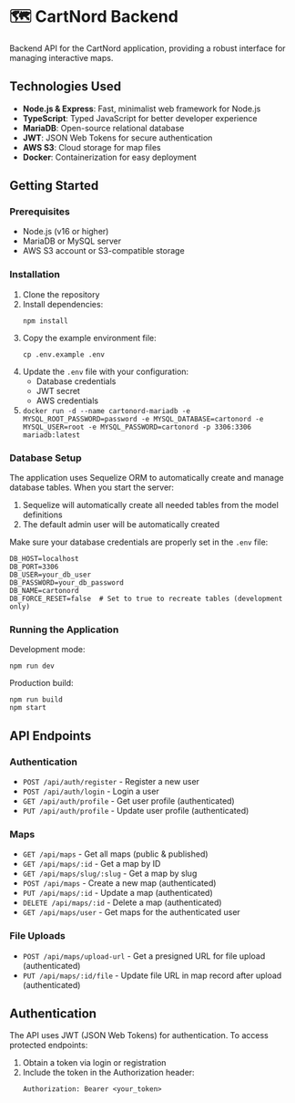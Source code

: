 # 🗺️ CartNord Backend

Backend API for the CartNord application, providing a robust interface for managing interactive maps.

## Technologies Used

- **Node.js & Express**: Fast, minimalist web framework for Node.js
- **TypeScript**: Typed JavaScript for better developer experience
- **MariaDB**: Open-source relational database
- **JWT**: JSON Web Tokens for secure authentication
- **AWS S3**: Cloud storage for map files
- **Docker**: Containerization for easy deployment

## Getting Started

### Prerequisites

- Node.js (v16 or higher)
- MariaDB or MySQL server
- AWS S3 account or S3-compatible storage

### Installation

1. Clone the repository
2. Install dependencies:
   ```
   npm install
   ```
3. Copy the example environment file:
   ```
   cp .env.example .env
   ```
4. Update the `.env` file with your configuration:
   - Database credentials
   - JWT secret
   - AWS credentials
5. `docker run -d --name cartonord-mariadb -e MYSQL_ROOT_PASSWORD=password -e MYSQL_DATABASE=cartonord -e MYSQL_USER=root -e MYSQL_PASSWORD=cartonord -p 3306:3306 mariadb:latest`

### Database Setup

The application uses Sequelize ORM to automatically create and manage database tables. When you start the server:

1. Sequelize will automatically create all needed tables from the model definitions
2. The default admin user will be automatically created
   
Make sure your database credentials are properly set in the `.env` file:

```
DB_HOST=localhost
DB_PORT=3306
DB_USER=your_db_user
DB_PASSWORD=your_db_password
DB_NAME=cartonord
DB_FORCE_RESET=false  # Set to true to recreate tables (development only)
```

### Running the Application

Development mode:
```
npm run dev
```

Production build:
```
npm run build
npm start
```

## API Endpoints

### Authentication

- `POST /api/auth/register` - Register a new user
- `POST /api/auth/login` - Login a user
- `GET /api/auth/profile` - Get user profile (authenticated)
- `PUT /api/auth/profile` - Update user profile (authenticated)

### Maps

- `GET /api/maps` - Get all maps (public & published)
- `GET /api/maps/:id` - Get a map by ID
- `GET /api/maps/slug/:slug` - Get a map by slug
- `POST /api/maps` - Create a new map (authenticated)
- `PUT /api/maps/:id` - Update a map (authenticated)
- `DELETE /api/maps/:id` - Delete a map (authenticated)
- `GET /api/maps/user` - Get maps for the authenticated user

### File Uploads

- `POST /api/maps/upload-url` - Get a presigned URL for file upload (authenticated)
- `PUT /api/maps/:id/file` - Update file URL in map record after upload (authenticated)

## Authentication

The API uses JWT (JSON Web Tokens) for authentication. To access protected endpoints:

1. Obtain a token via login or registration
2. Include the token in the Authorization header:
   ```
   Authorization: Bearer <your_token>
   ``` 